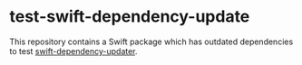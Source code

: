 # test-swift-dependency-update

This repository contains a Swift package which has outdated dependencies to test [swift-dependency-updater](https://github.com/Nef10/swift-dependency-updater).
